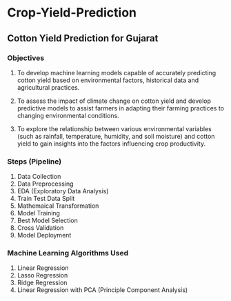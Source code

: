 # Crop-Yield-Prediction
## Cotton Yield Prediction for Gujarat
### Objectives
1. To develop machine learning models capable of accurately predicting cotton yield based on environmental factors, historical data and agricultural practices.

2. To assess the impact of climate change on cotton yield and develop predictive models to assist farmers in adapting their farming practices to changing environmental conditions.

3. To explore the relationship between various environmental variables (such as rainfall, temperature, humidity, and soil moisture) and cotton yield to gain insights into the factors influencing crop productivity.

### Steps (Pipeline)
1. Data Collection
2. Data Preprocessing
3. EDA (Exploratory Data Analysis)
4. Train Test Data Split
5. Mathemaical Transformation
6. Model Training
7. Best Model Selection
8. Cross Validation
9. Model Deployment

### Machine Learning Algorithms Used
1. Linear Regression
2. Lasso Regression
3. Ridge Regression
4. Linear Regression with PCA (Principle Component Analysis)
